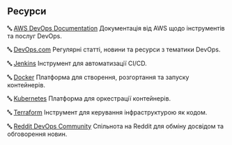 ## Ресурси

🔤 [AWS DevOps Documentation](https://aws.amazon.com/ru/devops/)
Документація від AWS щодо інструментів та послуг DevOps.

🔤 [DevOps.com](https://devops.com/)
Регулярні статті, новини та ресурси з тематики DevOps.

🔤 [Jenkins](https://www.jenkins.io/)
Інструмент для автоматизації CI/CD.

🔤 [Docker](https://www.docker.com/)
Платформа для створення, розгортання та запуску контейнерів.

🔤 [Kubernetes](https://kubernetes.io/)
Платформа для оркестрації контейнерів.

🔤 [Terraform](https://www.terraform.io/)
Інструмент для керування інфраструктурою як кодом.

🔤 [Reddit DevOps Community](https://www.reddit.com/r/devops/)
Спільнота на Reddit для обміну досвідом та обговорення новин.

